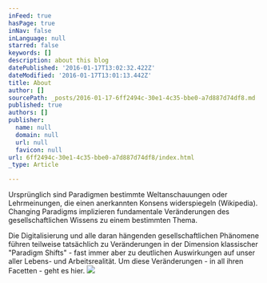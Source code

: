 ```yaml
---
inFeed: true
hasPage: true
inNav: false
inLanguage: null
starred: false
keywords: []
description: about this blog
datePublished: '2016-01-17T13:02:32.422Z'
dateModified: '2016-01-17T13:01:13.442Z'
title: About
author: []
sourcePath: _posts/2016-01-17-6ff2494c-30e1-4c35-bbe0-a7d887d74df8.md
published: true
authors: []
publisher:
  name: null
  domain: null
  url: null
  favicon: null
url: 6ff2494c-30e1-4c35-bbe0-a7d887d74df8/index.html
_type: Article

---
```

Ursprünglich sind Paradigmen bestimmte Weltanschauungen oder Lehrmeinungen, die einen anerkannten Konsens widerspiegeln (Wikipedia). Changing Paradigms implizieren fundamentale Veränderungen des gesellschaftlichen Wissens zu einem bestimmten Thema.

Die Digitalisierung und alle daran hängenden gesellschaftlichen Phänomene führen teilweise tatsächlich zu Veränderungen in der Dimension klassischer "Paradigm Shifts" - fast immer aber zu deutlichen Auswirkungen auf unser aller Lebens- und Arbeitsrealität. Um diese Veränderungen - in all ihren Facetten - geht es hier. ![](https://the-grid-user-content.s3-us-west-2.amazonaws.com/a2ed5229-6ff7-43d1-81e2-1ea8b2c9908c.jpg)